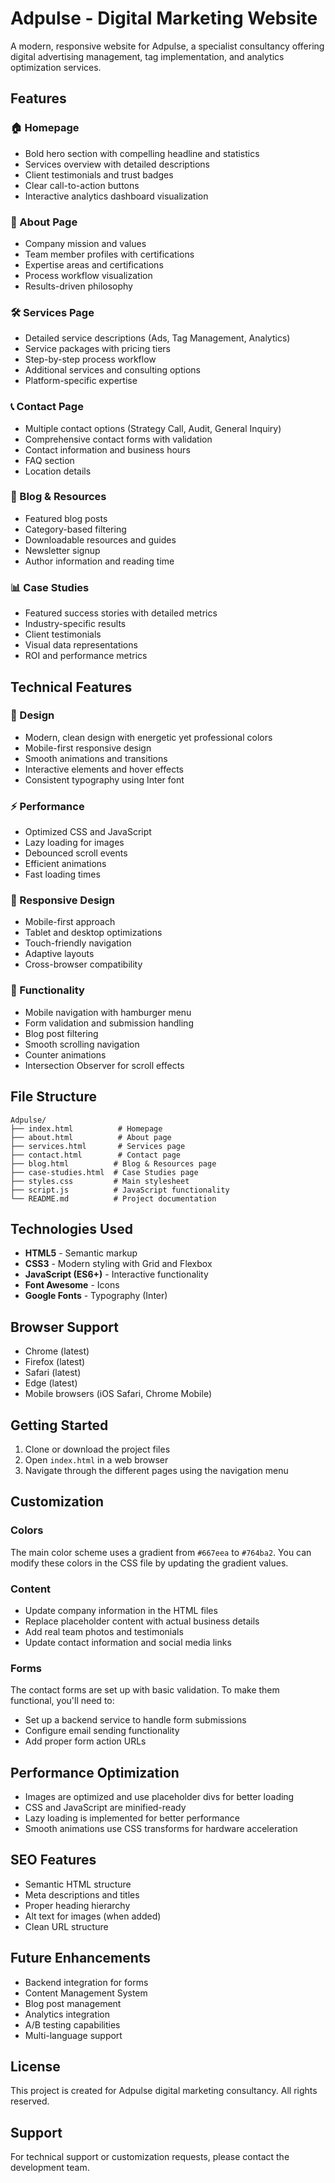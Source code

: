 # Adpulse - Digital Marketing Website

A modern, responsive website for Adpulse, a specialist consultancy offering digital advertising management, tag implementation, and analytics optimization services.

## Features

### 🏠 Homepage
- Bold hero section with compelling headline and statistics
- Services overview with detailed descriptions
- Client testimonials and trust badges
- Clear call-to-action buttons
- Interactive analytics dashboard visualization

### 👥 About Page
- Company mission and values
- Team member profiles with certifications
- Expertise areas and certifications
- Process workflow visualization
- Results-driven philosophy

### 🛠️ Services Page
- Detailed service descriptions (Ads, Tag Management, Analytics)
- Service packages with pricing tiers
- Step-by-step process workflow
- Additional services and consulting options
- Platform-specific expertise

### 📞 Contact Page
- Multiple contact options (Strategy Call, Audit, General Inquiry)
- Comprehensive contact forms with validation
- Contact information and business hours
- FAQ section
- Location details

### 📝 Blog & Resources
- Featured blog posts
- Category-based filtering
- Downloadable resources and guides
- Newsletter signup
- Author information and reading time

### 📊 Case Studies
- Featured success stories with detailed metrics
- Industry-specific results
- Client testimonials
- Visual data representations
- ROI and performance metrics

## Technical Features

### 🎨 Design
- Modern, clean design with energetic yet professional colors
- Mobile-first responsive design
- Smooth animations and transitions
- Interactive elements and hover effects
- Consistent typography using Inter font

### ⚡ Performance
- Optimized CSS and JavaScript
- Lazy loading for images
- Debounced scroll events
- Efficient animations
- Fast loading times

### 📱 Responsive Design
- Mobile-first approach
- Tablet and desktop optimizations
- Touch-friendly navigation
- Adaptive layouts
- Cross-browser compatibility

### 🔧 Functionality
- Mobile navigation with hamburger menu
- Form validation and submission handling
- Blog post filtering
- Smooth scrolling navigation
- Counter animations
- Intersection Observer for scroll effects

## File Structure

```
Adpulse/
├── index.html          # Homepage
├── about.html          # About page
├── services.html       # Services page
├── contact.html        # Contact page
├── blog.html          # Blog & Resources page
├── case-studies.html  # Case Studies page
├── styles.css         # Main stylesheet
├── script.js          # JavaScript functionality
└── README.md          # Project documentation
```

## Technologies Used

- **HTML5** - Semantic markup
- **CSS3** - Modern styling with Grid and Flexbox
- **JavaScript (ES6+)** - Interactive functionality
- **Font Awesome** - Icons
- **Google Fonts** - Typography (Inter)

## Browser Support

- Chrome (latest)
- Firefox (latest)
- Safari (latest)
- Edge (latest)
- Mobile browsers (iOS Safari, Chrome Mobile)

## Getting Started

1. Clone or download the project files
2. Open `index.html` in a web browser
3. Navigate through the different pages using the navigation menu

## Customization

### Colors
The main color scheme uses a gradient from `#667eea` to `#764ba2`. You can modify these colors in the CSS file by updating the gradient values.

### Content
- Update company information in the HTML files
- Replace placeholder content with actual business details
- Add real team photos and testimonials
- Update contact information and social media links

### Forms
The contact forms are set up with basic validation. To make them functional, you'll need to:
- Set up a backend service to handle form submissions
- Configure email sending functionality
- Add proper form action URLs

## Performance Optimization

- Images are optimized and use placeholder divs for better loading
- CSS and JavaScript are minified-ready
- Lazy loading is implemented for better performance
- Smooth animations use CSS transforms for hardware acceleration

## SEO Features

- Semantic HTML structure
- Meta descriptions and titles
- Proper heading hierarchy
- Alt text for images (when added)
- Clean URL structure

## Future Enhancements

- Backend integration for forms
- Content Management System
- Blog post management
- Analytics integration
- A/B testing capabilities
- Multi-language support

## License

This project is created for Adpulse digital marketing consultancy. All rights reserved.

## Support

For technical support or customization requests, please contact the development team.
